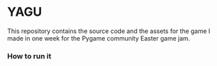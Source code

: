 # YAGU

This repository contains the source code and the assets for 
the game I made in one week for the Pygame community Easter game jam.

### How to run it

